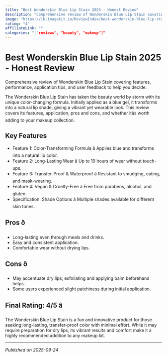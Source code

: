 ```yaml
---
title: "Best Wonderskin Blue Lip Stain 2025 - Honest Review"
description: "Comprehensive review of Wonderskin Blue Lip Stain covering features, performance, application tips, and user feedback to help you decide."
image: "https://ik.imagekit.io/ReviewIndex/best-wonderskin-blue-lip-stain-2025-honest-review.jpeg"
rating: "4"
affiliateLink: ""
categories: "["reviews", "beauty", "makeup"]"
---
```


# Best Wonderskin Blue Lip Stain 2025 - Honest Review



Comprehensive review of Wonderskin Blue Lip Stain covering features, performance, application tips, and user feedback to help you decide.

The Wonderskin Blue Lip Stain has taken the beauty world by storm with its unique color-changing formula. Initially applied as a blue gel, it transforms into a natural lip shade, giving a vibrant yet wearable look. This review covers its features, application, pros and cons, and whether itâs worth adding to your makeup collection.


## Key Features

- Feature 1: Color-Transforming Formula â Applies blue and transforms into a natural lip color.
- Feature 2: Long-Lasting Wear â Up to 10 hours of wear without touch-ups.
- Feature 3: Transfer-Proof & Waterproof â Resistant to smudging, eating, and mask-wearing.
- Feature 4: Vegan & Cruelty-Free â Free from parabens, alcohol, and gluten.
- Specification: Shade Options â Multiple shades available for different skin tones.



## Pros ð

- Long-lasting even through meals and drinks.
- Easy and consistent application.
- Comfortable wear without drying lips.



## Cons ð

- May accentuate dry lips; exfoliating and applying balm beforehand helps.
- Some users experienced slight patchiness during initial application.


## Final Rating: 4/5 â­

The Wonderskin Blue Lip Stain is a fun and innovative product for those seeking long-lasting, transfer-proof color with minimal effort. While it may require preparation for dry lips, its vibrant results and comfort make it a highly recommended addition to any makeup kit.



---

*Published on 2025-09-24*